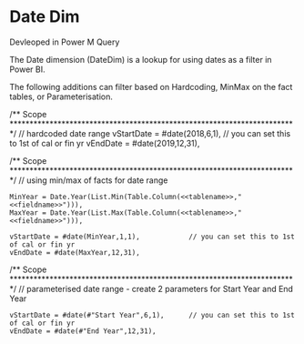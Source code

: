 # Date Dim

Devleoped in Power M Query

The Date dimension (DateDim) is a lookup for using dates as a filter in Power BI.

The following additions can filter based on Hardcoding, MinMax on the fact tables, or Parameterisation.

/** Scope ************************************************************************/ 
    // hardcoded date range
    vStartDate = #date(2018,6,1), 			// you can set this to 1st of cal or fin yr
    vEndDate = #date(2019,12,31), 
	
	
/** Scope ************************************************************************/ 
    // using min/max of facts for date range
       
    MinYear = Date.Year(List.Min(Table.Column(<<tablename>>,"<<fieldname>>"))),
    MaxYear = Date.Year(List.Max(Table.Column(<<tablename>>,"<<fieldname>>"))),

    vStartDate = #date(MinYear,1,1), 			// you can set this to 1st of cal or fin yr
    vEndDate = #date(MaxYear,12,31), 			
	
/** Scope ************************************************************************/ 
     // parameterised date range - create 2 parameters for Start Year and End Year
  
    vStartDate = #date(#"Start Year",6,1), 		// you can set this to 1st of cal or fin yr
    vEndDate = #date(#"End Year",12,31), 
	
